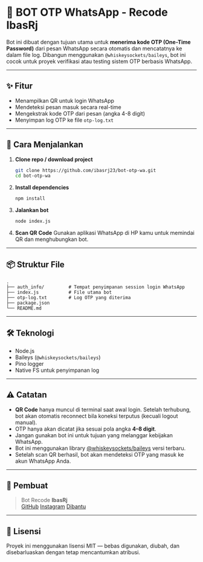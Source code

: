 # 🤖 BOT OTP WhatsApp - Recode IbasRj

Bot ini dibuat dengan tujuan utama untuk **menerima kode OTP (One-Time Password)** dari pesan WhatsApp secara otomatis dan mencatatnya ke dalam file log. Dibangun menggunakan `@whiskeysockets/baileys`, bot ini cocok untuk proyek verifikasi atau testing sistem OTP berbasis WhatsApp.

---

## ✨ Fitur

- Menampilkan QR untuk login WhatsApp
- Mendeteksi pesan masuk secara real-time
- Mengekstrak kode OTP dari pesan (angka 4-8 digit)
- Menyimpan log OTP ke file `otp-log.txt`

---

## 🚀 Cara Menjalankan

1. **Clone repo / download project**
   ```bash
   git clone https://github.com/ibasrj23/bot-otp-wa.git
   cd bot-otp-wa
   ```

2. **Install dependencies**
   ```bash
   npm install
   ```

3. **Jalankan bot**
   ```bash
   node index.js
   ```

4. **Scan QR Code**
   Gunakan aplikasi WhatsApp di HP kamu untuk memindai QR dan menghubungkan bot.

---

## 📦 Struktur File

```
.
├── auth_info/         # Tempat penyimpanan session login WhatsApp
├── index.js           # File utama bot
├── otp-log.txt        # Log OTP yang diterima
├── package.json
└── README.md
```

---

## 🛠️ Teknologi

- Node.js
- Baileys (`@whiskeysockets/baileys`)
- Pino logger
- Native FS untuk penyimpanan log

---

## ⚠️ Catatan

- **QR Code** hanya muncul di terminal saat awal login. Setelah terhubung, bot akan otomatis reconnect bila koneksi terputus (kecuali logout manual).
- OTP hanya akan dicatat jika sesuai pola angka **4–8 digit**.
- Jangan gunakan bot ini untuk tujuan yang melanggar kebijakan WhatsApp.
- Bot ini menggunakan library [@whiskeysockets/baileys](https://github.com/WhiskeySockets/Baileys) versi terbaru.
- Setelah scan QR berhasil, bot akan mendeteksi OTP yang masuk ke akun WhatsApp Anda.


---

## 👤 Pembuat

> Bot Recode **IbasRj**  
> [GitHub](https://github.com/ibasrj23) 
> [Instagram](https://instagram.com/kyy_rj)
> [Dibantu](https://chatgpt.com/)
---

## 📜 Lisensi

Proyek ini menggunakan lisensi MIT — bebas digunakan, diubah, dan disebarluaskan dengan tetap mencantumkan atribusi.
